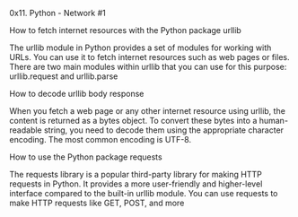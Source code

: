0x11. Python - Network #1

How to fetch internet resources with the Python package urllib

The urllib module in Python provides a set of modules for working with URLs. You can use it to fetch internet resources such as web pages or files. There are two main modules within urllib that you can use for this purpose: urllib.request and urllib.parse

How to decode urllib body response

When you fetch a web page or any other internet resource using urllib, the content is returned as a bytes object. To convert these bytes into a human-readable string, you need to decode them using the appropriate character encoding. The most common encoding is UTF-8. 

How to use the Python package requests

The requests library is a popular third-party library for making HTTP requests in Python. It provides a more user-friendly and higher-level interface compared to the built-in urllib module. You can use requests to make HTTP requests like GET, POST, and more

